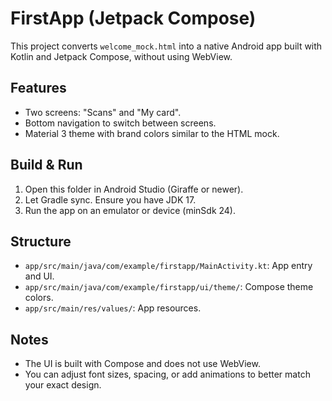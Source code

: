 # FirstApp (Jetpack Compose)

This project converts `welcome_mock.html` into a native Android app built with Kotlin and Jetpack Compose, without using WebView.

## Features
- Two screens: "Scans" and "My card".
- Bottom navigation to switch between screens.
- Material 3 theme with brand colors similar to the HTML mock.

## Build & Run
1. Open this folder in Android Studio (Giraffe or newer).
2. Let Gradle sync. Ensure you have JDK 17.
3. Run the app on an emulator or device (minSdk 24).

## Structure
- `app/src/main/java/com/example/firstapp/MainActivity.kt`: App entry and UI.
- `app/src/main/java/com/example/firstapp/ui/theme/`: Compose theme colors.
- `app/src/main/res/values/`: App resources.

## Notes
- The UI is built with Compose and does not use WebView.
- You can adjust font sizes, spacing, or add animations to better match your exact design.
